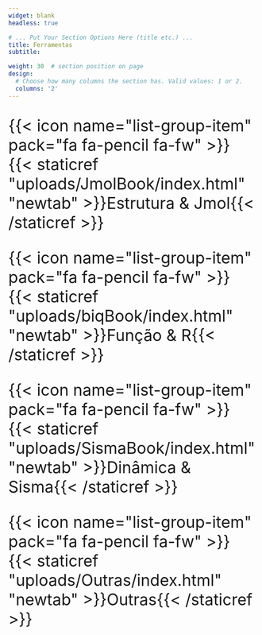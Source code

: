 ```yaml
---
widget: blank
headless: true

# ... Put Your Section Options Here (title etc.) ...
title: Ferramentas
subtitle: 

weight: 30  # section position on page
design:
  # Choose how many columns the section has. Valid values: 1 or 2.
  columns: '2'
---
```


<font size="6">

<!--- Jmol --->
{{< icon name="list-group-item" pack="fa fa-pencil fa-fw" >}} {{< staticref "uploads/JmolBook/index.html" "newtab" >}}Estrutura & Jmol{{< /staticref >}}

<!--- RStudio --->
{{< icon name="list-group-item" pack="fa fa-pencil fa-fw" >}} {{< staticref "uploads/biqBook/index.html" "newtab" >}}Função & R{{< /staticref >}} 

<!---Sisma --->
{{< icon name="list-group-item" pack="fa fa-pencil fa-fw" >}} {{< staticref "uploads/SismaBook/index.html" "newtab" >}}Dinâmica & Sisma{{< /staticref >}}

<!---Outras --->
{{< icon name="list-group-item" pack="fa fa-pencil fa-fw" >}} {{< staticref "uploads/Outras/index.html" "newtab" >}}Outras{{< /staticref >}}


</font>

